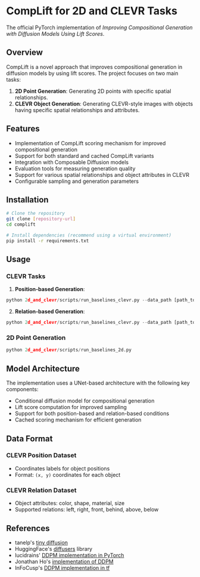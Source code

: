 # CompLift for 2D and CLEVR Tasks

The official PyTorch implementation of *Improving Compositional Generation with Diffusion Models Using Lift Scores*.

## Overview

CompLift is a novel approach that improves compositional generation in diffusion models by using lift scores. The project focuses on two main tasks:

1. **2D Point Generation**: Generating 2D points with specific spatial relationships.
2. **CLEVR Object Generation**: Generating CLEVR-style images with objects having specific spatial relationships and attributes.

## Features

- Implementation of CompLift scoring mechanism for improved compositional generation
- Support for both standard and cached CompLift variants
- Integration with Composable Diffusion models
- Evaluation tools for measuring generation quality
- Support for various spatial relationships and object attributes in CLEVR
- Configurable sampling and generation parameters

## Installation

```bash
# Clone the repository
git clone [repository-url]
cd complift

# Install dependencies (recommend using a virtual environment)
pip install -r requirements.txt
```

## Usage

### CLEVR Tasks

1. **Position-based Generation**:
```python
python 2d_and_clevr/scripts/run_baselines_clevr.py --data_path [path_to_clevr_pos_data]
```

2. **Relation-based Generation**:
```python
python 2d_and_clevr/scripts/run_baselines_clevr.py --data_path [path_to_clevr_rel_data]
```

### 2D Point Generation

```python
python 2d_and_clevr/scripts/run_baselines_2d.py
```

## Model Architecture

The implementation uses a UNet-based architecture with the following key components:

- Conditional diffusion model for compositional generation
- Lift score computation for improved sampling
- Support for both position-based and relation-based conditions
- Cached scoring mechanism for efficient generation

## Data Format

### CLEVR Position Dataset
- Coordinates labels for object positions
- Format: `(x, y)` coordinates for each object

### CLEVR Relation Dataset
- Object attributes: color, shape, material, size
- Supported relations: left, right, front, behind, above, below

## References

* tanelp's [tiny diffusion](https://github.com/tanelp/tiny-diffusion)
* HuggingFace's [diffusers](https://github.com/huggingface/diffusers) library
* lucidrains' [DDPM implementation in PyTorch](https://github.com/lucidrains/denoising-diffusion-pytorch)
* Jonathan Ho's [implementation of DDPM](https://github.com/hojonathanho/diffusion)
* InFoCusp's [DDPM implementation in tf](https://github.com/InFoCusp/diffusion_models)

